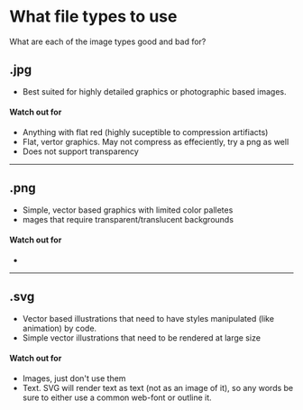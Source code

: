 # What file types to use

What are each of the image types good and bad for?

## .jpg

- Best suited for highly detailed graphics or photographic based images.

#### Watch out for
- Anything with flat red (highly suceptible to compression artifiacts)
- Flat, vertor graphics. May not compress as effeciently, try a png as well
- Does not support transparency

---

## .png
- Simple, vector based graphics with limited color palletes
- mages that require transparent/translucent backgrounds

#### Watch out for
- 

---

## .svg
- Vector based illustrations that need to have styles manipulated (like animation) by code.
- Simple vector illustrations that need to be rendered at large size

#### Watch out for
- Images, just don't use them
- Text. SVG will render text as text (not as an image of it), so any words be sure to either use a common web-font or outline it.

